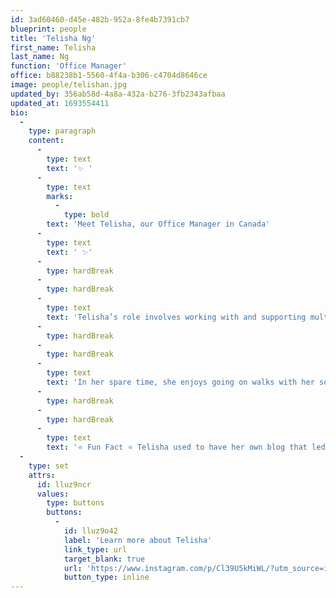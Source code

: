 ```yaml
---
id: 3ad60460-d45e-482b-952a-8fe4b7391cb7
blueprint: people
title: 'Telisha Ng'
first_name: Telisha
last_name: Ng
function: 'Office Manager'
office: b88238b1-5560-4f4a-b306-c4704d8646ce
image: people/telishan.jpg
updated_by: 356ab58d-4a8a-432a-b276-3fb2343afbaa
updated_at: 1693554411
bio:
  -
    type: paragraph
    content:
      -
        type: text
        text: '✨ '
      -
        type: text
        marks:
          -
            type: bold
        text: 'Meet Telisha, our Office Manager in Canada'
      -
        type: text
        text: ' ✨'
      -
        type: hardBreak
      -
        type: hardBreak
      -
        type: text
        text: 'Telisha’s role involves working with and supporting multiple stakeholders across our global business.'
      -
        type: hardBreak
      -
        type: hardBreak
      -
        type: text
        text: 'In her spare time, she enjoys going on walks with her son, thinking about creative ways to make her home cosier with new décor, and adding new items to her Amazon shopping cart! 🛍️'
      -
        type: hardBreak
      -
        type: hardBreak
      -
        type: text
        text: '⭐ Fun Fact ⭐ Telisha used to have her own blog that led her to participate in campaigns for national brands and even gain a freelance writing opportunity for a digital magazine! ✍️'
  -
    type: set
    attrs:
      id: lluz9ncr
      values:
        type: buttons
        buttons:
          -
            id: lluz9o42
            label: 'Learn more about Telisha'
            link_type: url
            target_blank: true
            url: 'https://www.instagram.com/p/Cl39U5kMiWL/?utm_source=ig_web_copy_link&igshid=MzRlODBiNWFlZA=='
            button_type: inline
---
```

